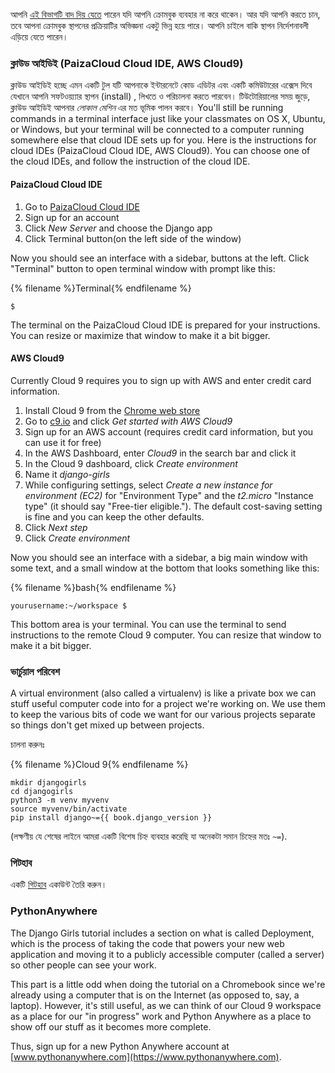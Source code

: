 আপনি [এই বিভাগটি বাদ দিয় যেতে](http://tutorial.djangogirls.org/en/installation/#install-python) পারেন যদি আপনি ক্রোমবুক ব্যবহার না করে থাকেন। আর যদি আপনি করতে চান, তবে আপনা ক্রোমবুক স্থাপনের প্রক্রিয়াটির অভিজ্ঞনা একটু ভিন্ন হয়ে পারে। আপনি চাইলে বাকি স্থাপন নির্দেশনাবলী এড়িয়ে যেতে পারেন। 

### ক্লাউড আইডিই (PaizaCloud Cloud IDE, AWS Cloud9)

ক্লাউড আইডিই হচ্ছে এমন একটি টুল যটি আপনাকে ইন্টারনেটে কোড এডিটর এবং একটি কমিউটারের এক্সেস দিবে যেখানে আপনি সফটওয়্য্যার স্থাপন (install) , লিখতে ও পরিচালনা করতে পারবেন। টিউটোরিয়ালের সময় জুড়ে, ক্লাউড আইডিই আপনার *লোকাল মেশিন* এর মত ভূমিক পালন করবে। You'll still be running commands in a terminal interface just like your classmates on OS X, Ubuntu, or Windows, but your terminal will be connected to a computer running somewhere else that cloud IDE sets up for you. Here is the instructions for cloud IDEs (PaizaCloud Cloud IDE, AWS Cloud9). You can choose one of the cloud IDEs, and follow the instruction of the cloud IDE.

#### PaizaCloud Cloud IDE

1. Go to [PaizaCloud Cloud IDE](https://paiza.cloud/)
2. Sign up for an account
3. Click *New Server* and choose the Django app
4. Click Terminal button(on the left side of the window)

Now you should see an interface with a sidebar, buttons at the left. Click "Terminal" button to open terminal window with prompt like this:

{% filename %}Terminal{% endfilename %}

    $
    

The terminal on the PaizaCloud Cloud IDE is prepared for your instructions. You can resize or maximize that window to make it a bit bigger.

#### AWS Cloud9

Currently Cloud 9 requires you to sign up with AWS and enter credit card information.

1. Install Cloud 9 from the [Chrome web store](https://chrome.google.com/webstore/detail/cloud9/nbdmccoknlfggadpfkmcpnamfnbkmkcp)
2. Go to [c9.io](https://c9.io) and click *Get started with AWS Cloud9*
3. Sign up for an AWS account (requires credit card information, but you can use it for free)
4. In the AWS Dashboard, enter *Cloud9* in the search bar and click it
5. In the Cloud 9 dashboard, click *Create environment*
6. Name it *django-girls*
7. While configuring settings, select *Create a new instance for environment (EC2)* for "Environment Type" and the *t2.micro* "Instance type" (it should say "Free-tier eligible."). The default cost-saving setting is fine and you can keep the other defaults.
8. Click *Next step*
9. Click *Create environment*

Now you should see an interface with a sidebar, a big main window with some text, and a small window at the bottom that looks something like this:

{% filename %}bash{% endfilename %}

    yourusername:~/workspace $
    

This bottom area is your terminal. You can use the terminal to send instructions to the remote Cloud 9 computer. You can resize that window to make it a bit bigger.

### ভার্চুয়াল পরিবেশ

A virtual environment (also called a virtualenv) is like a private box we can stuff useful computer code into for a project we're working on. We use them to keep the various bits of code we want for our various projects separate so things don't get mixed up between projects.

চালনা করুনঃ

{% filename %}Cloud 9{% endfilename %}

    mkdir djangogirls
    cd djangogirls
    python3 -m venv myvenv
    source myvenv/bin/activate
    pip install django~={{ book.django_version }}
    

(লক্ষণীয় যে শেষের লাইনে আমরা একটি বিশেষ চিহ্ন ব্যবহার করেছি যা অনেকটা সমান চিহ্নের মতঃ `~=`).

### গিটহাব

একটি [গিটহাব](https://github.com) একাউন্ট তৈরি করুন। 

### PythonAnywhere

The Django Girls tutorial includes a section on what is called Deployment, which is the process of taking the code that powers your new web application and moving it to a publicly accessible computer (called a server) so other people can see your work.

This part is a little odd when doing the tutorial on a Chromebook since we're already using a computer that is on the Internet (as opposed to, say, a laptop). However, it's still useful, as we can think of our Cloud 9 workspace as a place for our "in progress" work and Python Anywhere as a place to show off our stuff as it becomes more complete.

Thus, sign up for a new Python Anywhere account at [www.pythonanywhere.com](https://www.pythonanywhere.com).